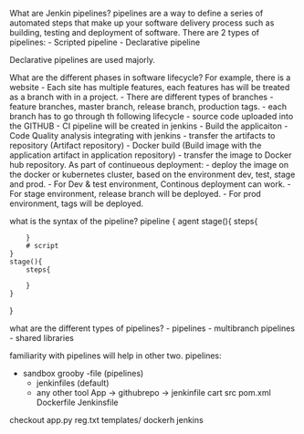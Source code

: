 What are Jenkin pipelines?
pipelines are a way to define a series of automated steps that make up your software delivery process such as building, testing and deployment of software.
There are 2 types of pipelines:
    - Scripted pipeline
    - Declarative pipeline

Declarative pipelines are used majorly.

What are the different phases in software lifecycle?
For example, there is a website
    - Each site has multiple features, each features has will be treated as a branch with in a project.
    - There are different types of branches - feature branches, master branch, release branch, production tags.
    - each branch has to go through th following lifecycle 
        - source code uploaded into the GITHUB
        - CI pipeline will be created in jenkins
        - Build the applicaiton 
        - Code Quality analysis integrating with jenkins
        - transfer the artifacts to repository (Artifact repository)
        - Docker build (Build image with the application artifact in application repository)
        - transfer the image to Docker hub repository.
    As part of continueous deployment:
        - deploy the image on the docker or kubernetes cluster, based on the environment dev, test, stage and prod.
        - For Dev & test environment, Continous deployment can work. 
        - For stage environment, release branch will be deployed.
        - For prod environment, tags will be deployed.

what is the syntax of the pipeline?
pipeline {
    agent
    stage(){
        steps{

        }
        # script
    }
    stage(){
        steps{

        }
    }
}   

what are the different types of pipelines?
    - pipelines
    - multibranch pipelines
    - shared libraries

familiarity with pipelines will help in other two.
pipelines:
- sandbox grooby
-file (pipelines) 
    - jenkinfiles (default)
    - any other tool
App -> githubrepo -> jenkinfile
cart 
src
pom.xml
Dockerfile
Jenkinsfile

checkout
app.py
reg.txt
templates/
dockerh
jenkins

